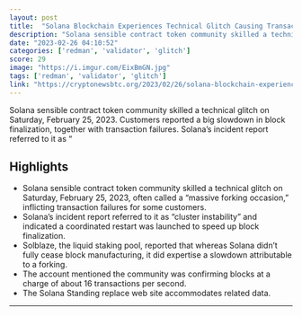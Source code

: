 ```yaml
---
layout: post
title:  "Solana Blockchain Experiences Technical Glitch Causing Transaction Slowdowns"
description: "Solana sensible contract token community skilled a technical glitch on Saturday, February 25, 2023. Customers reported a big slowdown in block finalization, together with transaction failures. Solana’s incident report referred to it as “"
date: "2023-02-26 04:10:52"
categories: ['redman', 'validator', 'glitch']
score: 29
image: "https://i.imgur.com/EixBmGN.jpg"
tags: ['redman', 'validator', 'glitch']
link: "https://cryptonewsbtc.org/2023/02/26/solana-blockchain-experiences-technical-glitch-causing-transaction-slowdowns-altcoins-bitcoin-news/"
---
```


Solana sensible contract token community skilled a technical glitch on Saturday, February 25, 2023. Customers reported a big slowdown in block finalization, together with transaction failures. Solana’s incident report referred to it as “

## Highlights

- Solana sensible contract token community skilled a technical glitch on Saturday, February 25, 2023, often called a “massive forking occasion,” inflicting transaction failures for some customers.
- Solana’s incident report referred to it as “cluster instability” and indicated a coordinated restart was launched to speed up block finalization.
- Solblaze, the liquid staking pool, reported that whereas Solana didn’t fully cease block manufacturing, it did expertise a slowdown attributable to a forking.
- The account mentioned the community was confirming blocks at a charge of about 16 transactions per second.
- The Solana Standing replace web site accommodates related data.

---
